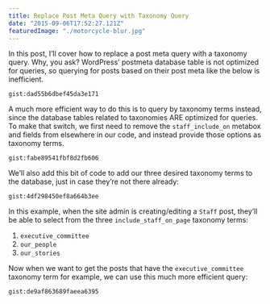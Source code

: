 ```yaml
---
title: Replace Post Meta Query with Taxonomy Query
date: "2015-09-06T17:52:27.121Z"
featuredImage: "./motorcycle-blur.jpg"
---
```


In this post, I’ll cover how to replace a post meta query with a taxonomy query. Why, you ask? WordPress’ postmeta database table is not optimized for queries, so querying for posts based on their post meta like the below is inefficient.


`gist:dad55b6dbef45da3e171`

A much more efficient way to do this is to query by taxonomy terms instead, since the database tables related to taxonomies ARE optimized for queries. To make that switch, we first need to remove the `staff_include_on` metabox and fields from elsewhere in our code, and instead provide those options as taxonomy terms.

`gist:fabe89541fbf8d2fb606`

We’ll also add this bit of code to add our three desired taxonomy terms to the database, just in case they’re not there already:

`gist:4df298450ef8a664b3ee`

In this example, when the site admin is creating/editing a `Staff` post, they’ll be able to select from the three `include_staff_on_page` taxonomy terms:

1. `executive_committee`
1. `our_people`
1. `our_stories`

Now when we want to get the posts that have the `executive_committee` taxonomy term for example, we can use this much more efficient query:

`gist:de9af863689faeea6395`